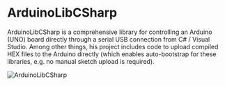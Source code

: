 # ArduinoLibCSharp
ArduinoLibCSharp is a comprehensive library for controlling an Arduino (UNO) board directly through a serial USB connection from C# / Visual Studio. Among other things, his project includes code to upload compiled HEX files to the Arduino directly (which enables auto-bootstrap for these libraries, e.g. no manual sketch upload is required).

![ArduinoLibCSharp](https://github.com/christophediericx/ArduinoLibCSharp/blob/master/Images/ArduinoLibCSharp-header.png)
